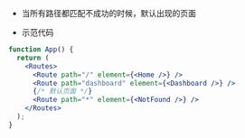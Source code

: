 - 当所有路径都匹配不成功的时候，默认出现的页面

- 示范代码
```jsx
function App() {
  return (
    <Routes>
      <Route path="/" element={<Home />} />
      <Route path="dashboard" element={<Dashboard />} />
      {/* 默认页面 */}
      <Route path="*" element={<NotFound />} />
    </Routes>
  );
}
```